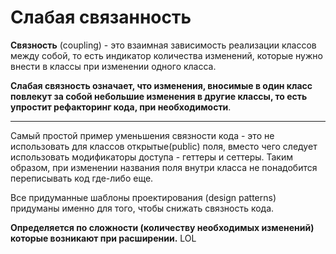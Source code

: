 # Слабая связанность

**Связность** (coupling) - это взаимная зависимость реализации классов между собой, то есть индикатор количества изменений, которые нужно внести в классы при изменении одного класса. 

**Слабая связность означает, что изменения, вносимые в один класс повлекут за собой небольшие изменения в другие классы, то есть упростит рефакторинг кода, при необходимости**. 
***

 Самый простой пример уменьшения связности кода - это не использовать для классов открытые(public) поля, вместо чего следует использовать модификаторы доступа - геттеры и сеттеры. Таким образом, при изменении названия поля внутри класса не понадобится переписывать код где-либо еще.

Все придуманные шаблоны проектирования (design patterns) придуманы именно для того, чтобы снижать связность кода.

**Определяется по сложности (количеству необходимых изменений) которые возникают
при расширении.** LOL
